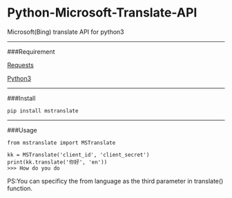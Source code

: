 Python-Microsoft-Translate-API
==============================

Microsoft(Bing) translate API for python3


----------

###Requirement

[Requests](http://docs.python-requests.org/en/latest/)

[Python3](https://www.python.org/downloads/)

----------

###Install

	pip install mstranslate

----------

###Usage

	from mstranslate import MSTranslate

	kk = MSTranslate('client_id', 'client_secret')
	print(kk.translate('你好', 'en'))
	>>> How do you do
PS:You can specificy the from language as the third parameter in translate() function.
